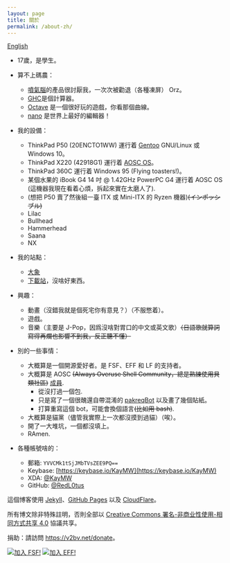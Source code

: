 ```yaml
---
layout: page
title: 關於
permalink: /about-zh/
---
```

[English](https://v2bv.net/about/)

- 17歲，是學生。

- 算不上碼農：
  - [噴氣腦](https://www.jetbrains.com/)的產品很討厭我，一次次被勸退（各種凍屏） Orz。
  - [GHC](https://www.haskell.org/ghc/)是個計算器。
  - [Octave](https://www.gnu.org/software/octave/) 是一個很好玩的遊戲，你看那個曲線。
  - [nano](https://www.nano-editor.org/) 是世界上最好的編輯器！

- 我的設備：
  - ThinkPad P50 (20ENCTO1WW) 運行着 [Gentoo](https://gentoo.org) GNU/Linux 或 Windows 10。
  - ThinkPad X220 (42918G1) 運行着 [AOSC OS](https://aosc.io)。
  - ThinkPad 360C 運行着 Windows 95 (Flying toasters!)。
  - 某個水果的 iBook G4 14 吋 @ 1.42GHz PowerPC G4 運行着 AOSC OS (這機器我現在看着心煩，拆起來實在太磨人了).
  - (想把 P50 賣了然後組一臺 ITX 或 Mini-ITX 的 Ryzen 機器)~~(インポッシブル)~~
  - Lilac
  - Bullhead
  - Hammerhead
  - Saana
  - NX

- 我的站點：
  - [大象](https://s.brined.fish)
  - [下載站](https://dl.v2bv.net)，沒啥好東西。

- 興趣：
  - 動畫（沒錯我就是個死宅你有意見？）（不服憋着）。
  - 遊戲。 <!-- My Steam profile: https://steamcommunity.com/id/red_l0tus/ -->
  - 音樂（主要是 J-Pop，因爲沒啥對胃口的中文或英文歌）~~（日語歌就算詞寫得再爛也影響不到我，反正聽不懂）~~

- 別的一些事情：
  - 大概算是一個開源愛好者。是 FSF、EFF 和 LF 的支持者。
  - 大概算是 AOSC ~~(Always Overuse Shell Community，總是熟練使用貝類社區)~~ [成員](https://aosc.io/people/~redl0tus).
    - 從沒打過一個包.
    - 只是寫了一個很醜還自帶混淆的 [pakreqBot](https://github.com/AOSC-Dev/pakreqBot) 以及畫了幾個貼紙。
    - 打算重寫這個 bot，可能會換個語言~~(比如用 bash)~~.
  - 大概算是貓黨（儘管我實際上一次都沒摸到過貓）（唉）。
  - 開了一大堆坑，一個都沒填上。
  - RAmen.

- 各種帳號啥的：
  - 郵箱: <code>YVVCMk1tSjJMbTVsZEE9PQ==</code> <!-- 只是過了兩次 base64 -->
  - Keybase: [https://keybase.io/KayMW](https://keybase.io/KayMW)
  - XDA: [@KayMW](https://forum.xda-developers.com/member.php?u=8356701)
  - GitHub: [@RedL0tus](https://github.com/RedL0tus)
<!-- Telegram: DSAuoUEyMRMcp2uPo3D= -->

這個博客使用 [Jekyll](http://jekyllrb.com/)、[GitHub Pages](https://github.io/) 以及 [CloudFlare](https://cloudflare.com)。

所有博文除非特殊註明，否則全部以 [Creative Commons 署名-非商业性使用-相同方式共享 4.0](https://creativecommons.org/licenses/by-nc-sa/4.0/) 協議共享。

捐助：請訪問 <a href="https://v2bv.net/donate">https://v2bv.net/donate</a>。

<a href="https://my.fsf.org/register_form?referrer=1311599"><img src="https://static.fsf.org/nosvn/associate/crm/1311599.png" alt="加入 FSF!" border="0"></a>
<a href="https://www.eff.org/join"><img src="https://www.eff.org/files/eff-banner.jpg" alt="加入 EFF!" border="0"></a><br />
